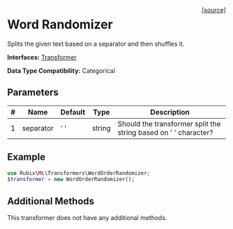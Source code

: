<span style="float:right;"><a href="https://github.com/RubixML/ML/blob/master/src/Transformers/WordOrderRandomizer.php">[source]</a></span>

# Word Randomizer
Splits the given text based on a separator and then shuffles it.

**Interfaces:** [Transformer](api.md#transformer)

**Data Type Compatibility:** Categorical

## Parameters
| # | Name      | Default | Type   | Description                                                     |
|---|-----------|---------|--------|-----------------------------------------------------------------|
| 1 | separator | ' '     | string | Should the transformer split the string based on ' ' character? |

## Example
```php
use Rubix\ML\Transformers\WordOrderRandomizer;
$transformer = new WordOrderRandomizer();
```

## Additional Methods
This transformer does not have any additional methods.
